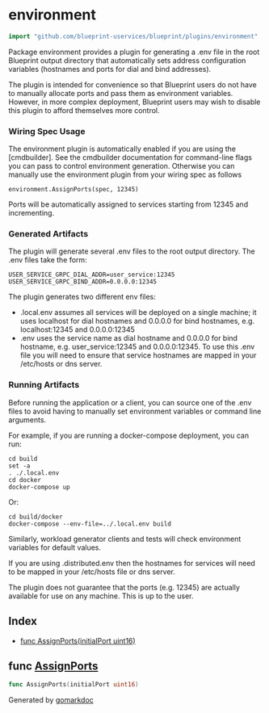 <!-- Code generated by gomarkdoc. DO NOT EDIT -->

# environment

```go
import "github.com/blueprint-uservices/blueprint/plugins/environment"
```

Package environment provides a plugin for generating a .env file in the root Blueprint output directory that automatically sets address configuration variables \(hostnames and ports for dial and bind addresses\).

The plugin is intended for convenience so that Blueprint users do not have to manually allocate ports and pass them as environment variables. However, in more complex deployment, Blueprint users may wish to disable this plugin to afford themselves more control.

### Wiring Spec Usage

The environment plugin is automatically enabled if you are using the \[cmdbuilder\]. See the cmdbuilder documentation for command\-line flags you can pass to control environment generation. Otherwise you can manually use the environment plugin from your wiring spec as follows

```
environment.AssignPorts(spec, 12345)
```

Ports will be automatically assigned to services starting from 12345 and incrementing.

### Generated Artifacts

The plugin will generate several .env files to the root output directory. The .env files take the form:

```
USER_SERVICE_GRPC_DIAL_ADDR=user_service:12345
USER_SERVICE_GRPC_BIND_ADDR=0.0.0.0:12345
```

The plugin generates two different env files:

- .local.env assumes all services will be deployed on a single machine; it uses localhost for dial hostnames and 0.0.0.0 for bind hostnames, e.g. localhost:12345 and 0.0.0.0:12345
- .env uses the service name as dial hostname and 0.0.0.0 for bind hostname, e.g. user\_service:12345 and 0.0.0.0:12345. To use this .env file you will need to ensure that service hostnames are mapped in your /etc/hosts or dns server.

### Running Artifacts

Before running the application or a client, you can source one of the .env files to avoid having to manually set environment variables or command line arguments.

For example, if you are running a docker\-compose deployment, you can run:

```
cd build
set -a
. ./.local.env
cd docker
docker-compose up
```

Or:

```
cd build/docker
docker-compose --env-file=../.local.env build
```

Similarly, workload generator clients and tests will check environment variables for default values.

If you are using .distributed.env then the hostnames for services will need to be mapped in your /etc/hosts file or dns server.

The plugin does not guarantee that the ports \(e.g. 12345\) are actually available for use on any machine. This is up to the user.

## Index

- [func AssignPorts\(initialPort uint16\)](<#AssignPorts>)


<a name="AssignPorts"></a>
## func [AssignPorts](<https://github.com/blueprint-uservices/blueprint/blob/main/plugins/environment/wiring.go#L69>)

```go
func AssignPorts(initialPort uint16)
```



Generated by [gomarkdoc](<https://github.com/princjef/gomarkdoc>)
